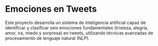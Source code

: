 # Emociones en Tweets
Este proyecto desarrolla un sistema de inteligencia artificial capaz de identificar y clasificar seis emociones fundamentales (tristeza, alegría, amor, ira, miedo y sorpresa) en tweets, utilizando técnicas avanzadas de procesamiento de lenguaje natural (NLP).
